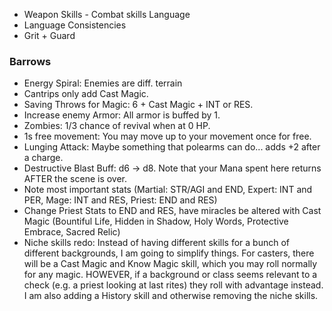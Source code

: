 - Weapon Skills - Combat skills Language
- Language Consistencies 
- Grit + Guard

### Barrows
- Energy Spiral: Enemies are diff. terrain
- Cantrips only add Cast Magic.
- Saving Throws for Magic: 6 + Cast Magic + INT or RES.
- Increase enemy Armor: All armor is buffed by 1.
- Zombies: 1/3 chance of revival when at 0 HP.
- 1s free movement: You may move up to your movement once for free.
- Lunging Attack: Maybe something that polearms can do... adds +2 after a charge.
- Destructive Blast Buff: d6 -> d8. Note that your Mana spent here returns AFTER the scene is over.
- Note most important stats (Martial: STR/AGI and END, Expert: INT and PER, Mage: INT and RES, Priest: END and RES)
- Change Priest Stats to END and RES, have miracles be altered with Cast Magic (Bountiful Life, Hidden in Shadow, Holy Words, Protective Embrace, Sacred Relic)
- Niche skills redo: Instead of having different skills for a bunch of different backgrounds, I am going to simplify things. For casters, there will be a Cast Magic and Know Magic skill, which you may roll normally for any magic. HOWEVER, if a background or class seems relevant to a check (e.g. a priest looking at last rites) they roll with advantage instead. I am also adding a History skill and otherwise removing the niche skills.